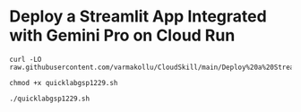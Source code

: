 # Deploy a Streamlit App Integrated with Gemini Pro on Cloud Run


```
curl -LO raw.githubusercontent.com/varmakollu/CloudSkill/main/Deploy%20a%20Streamlit%20App%20Integrated%20with%20Gemini%20Pro%20on%20Cloud%20Run/quicklabgsp1229.sh

chmod +x quicklabgsp1229.sh

./quicklabgsp1229.sh

```
